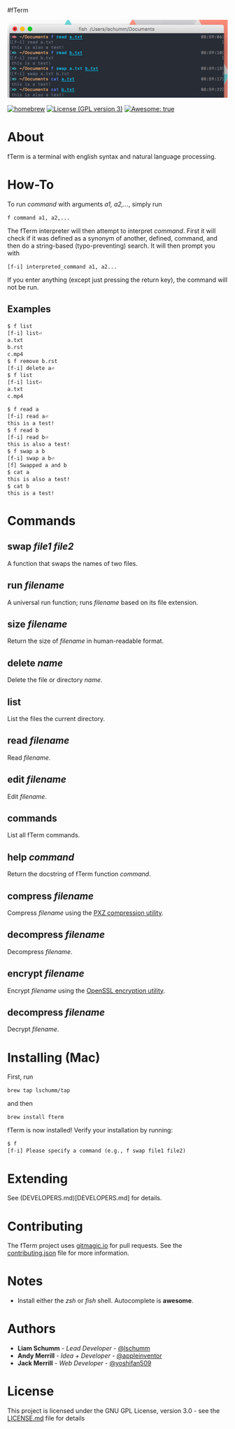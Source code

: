#fTerm

![fTerm demo #2](demo.png)

[![homebrew](https://img.shields.io/badge/homebrew-0.0.2a3-yellow.svg?style=flat-square)]()
[![License (GPL version 3)](https://img.shields.io/badge/license-GNU%20GPL%20version%203-blue.svg?style=flat-square)](http://opensource.org/licenses/GPL-3.0)
[![Awesome: true](https://img.shields.io/badge/awesome%20-yes-brightgreen.svg?style=flat-square)]()

# About

fTerm is a terminal with english syntax and natural language processing.

# How-To

To run *command* with arguments *a1, a2,...*, simply run

```
f command a1, a2,...
```

The fTerm interpreter will then attempt to interpret *command*.
First it will check if it was defined as a synonym of another, defined, command, and then do a string-based (typo-preventing) search. It will then prompt you with

```
[f-i] interpreted_command a1, a2...
```

If you enter anything (except just pressing the return key), the command will not be run.

## Examples

```
$ f list
[f-i] list⏎
a.txt
b.rst
c.mp4
$ f remove b.rst
[f-i] delete a⏎
$ f list
[f-i] list⏎
a.txt
c.mp4
```

```
$ f read a
[f-i] read a⏎
this is a test!
$ f read b
[f-i] read b⏎
this is also a test!
$ f swap a b
[f-i] swap a b⏎
[f] Swapped a and b
$ cat a
this is also a test!
$ cat b
this is a test!
```

# Commands

## swap *file1* *file2*
A function that swaps the names of two files.

## run *filename*
A universal run function; runs *filename* based on its file extension.

## size *filename*
Return the size of *filename* in human-readable format.


## delete *name*
Delete the file or directory *name*.


## list
List the files the current directory.


## read *filename*
Read *filename*.


## edit *filename*
Edit *filename*.

## commands
List all fTerm commands.

## help *command*
Return the docstring of fTerm function *command*.

## compress *filename*
Compress *filename* using the [PXZ compression utility](https://jnovy.fedorapeople.org/pxz/).

## decompress *filename*
Decompress *filename*.

## encrypt *filename*
Encrypt *filename* using the [OpenSSL encryption utility](https://www.openssl.org/).

## decompress *filename*
Decrypt *filename*.


# Installing (Mac)

First, run

```
brew tap lschumm/tap
```
and then

```
brew install fterm
```

fTerm is now installed! Verify your installation by running:
```
$ f
[f-i] Please specify a command (e.g., f swap file1 file2)
```

# Extending
See (DEVELOPERS.md)[DEVELOPERS.md] for details.

# Contributing
The fTerm project uses [gitmagic.io](https://gitmagic.io/) for pull requests. See the [contributing.json](contributing.json) file for more information.


# Notes
- Install either the *zsh* or *fish* shell. Autocomplete is **awesome**.

# Authors

* **Liam Schumm** - *Lead Developer* - [@lschumm](https://github.com/lschumm)
* **Andy Merrill** - *Idea + Developer* - [@appleinventor](https://github.com/appleinventor)
* **Jack Merrill** - *Web Developer* - [@yoshifan509](https://github.com/yoshifan509)



#  License

This project is licensed under the GNU GPL License, version 3.0 - see the [LICENSE.md](LICENSE.md) file for details

